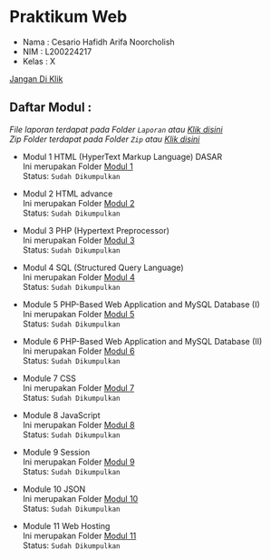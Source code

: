 # Praktikum Web

- Nama  : Cesario Hafidh Arifa Noorcholish
- NIM   : L200224217
- Kelas : X

[Jangan Di Klik](https://www.youtube.com/watch?v=q-Y0bnx6Ndw)

## Daftar Modul :
*File laporan terdapat pada Folder `Laporan` atau [Klik disini](/Laporan)* <br>
*Zip Folder terdapat pada Folder `Zip` atau [Klik disini](/Zip)*

- Modul 1 HTML (HyperText Markup Language) DASAR <br>
Ini merupakan Folder [Modul 1](/Modul_1) <br>
Status: `Sudah Dikumpulkan`

- Modul 2 HTML advance <br>
Ini merupakan Folder [Modul 2](/Modul_2) <br>
Status: `Sudah Dikumpulkan`

- Modul 3 PHP (Hypertext Preprocessor) <br>
Ini merupakan Folder [Modul 3](/Modul_3) <br>
Status: `Sudah Dikumpulkan`

- Modul 4 SQL (Structured Query Language) <br>
Ini merupakan Folder [Modul 4](/Modul_4) <br>
Status: `Sudah Dikumpulkan`

- Module 5 PHP-Based Web Application and MySQL Database (I) <br>
Ini merupakan Folder [Modul 5](/Modul_5) <br>
Status: `Sudah Dikumpulkan`

- Module 6 PHP-Based Web Application and MySQL Database (II) <br>
Ini merupakan Folder [Modul 6](/Modul_6) <br>
Status: `Sudah Dikumpulkan`

- Module 7 CSS <br>
Ini merupakan Folder [Modul 7](/Modul_7) <br>
Status: `Sudah Dikumpulkan`

- Module 8 JavaScript <br>
Ini merupakan Folder [Modul 8](/Modul_8) <br>
Status: `Sudah Dikumpulkan`

- Module 9 Session <br>
Ini merupakan Folder [Modul 9](/Modul_9) <br>
Status: `Sudah Dikumpulkan`

- Module 10 JSON <br>
Ini merupakan Folder [Modul 10](/Modul_10) <br>
Status: `Sudah Dikumpulkan`

- Module 11 Web Hosting <br>
Ini merupakan Folder [Modul 11](/Modul_11) <br>
Status: `Sudah Dikumpulkan`
